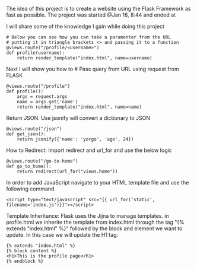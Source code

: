 The idea of this project is to create a website using the Flask Framework 
as fast as possible. The project was started @Jan 16, 8:44 and ended at

I will share some of the knowledge I gain while doing this project 

```
# Below you can see how you can take a paramenter from the URL
# putting it in triangle brackets <> and passing it to a function
@views.route("/profile/<username>")
def profile(username):
	return render_template("index.html", name=username)
```


Next I will show you how to # Pass query from URL using request from FLASK
```
@views.route("/profile")
def profile():
	args = request.args
	name = args.get('name')
	return render_template("index.html", name=name)
```
	
Return JSON. Use jsonify will convert a dictionary to JSON
```
@views.route("/json")
def get_json():
	return jsonify({'name': 'yorgo', 'age', 24})  
```

How to Redirect: Import redirect and url_for and use the below logic
```
@views.route("/go-to-home")
def go_to_home():
	return redirect(url_for("views.home"))
```



In order to add JavaScript navigate to your HTML template file and use the following command
```
<script type="text/javascript" src="{{ url_for('static', filename='index.js')}}"></script>
```

Template Inheritance: Flask uses the Jijna to manage templates. in profile.html we inherite 
the template from index.html through the tag "{% extends "index.html" %}" followed by the block 
and element we want to update. In this case we will update the H1 tag:
```
{% extends "index.html" %}
{% block content %}
<h1>This is the profile page</h1>
{% endblock %}
```
